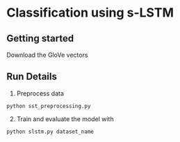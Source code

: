# Classification using s-LSTM

## Getting started
Download the GloVe vectors

## Run Details

1. Preprocess data 

```
python sst_preprocessing.py
```

2. Train and evaluate the model with

```
python slstm.py dataset_name 
```


